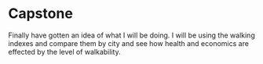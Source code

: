 # Capstone
Finally have gotten  an idea of what I will be doing. I will be using the walking indexes and compare them by city and see how health and economics are effected by the level of walkability.
